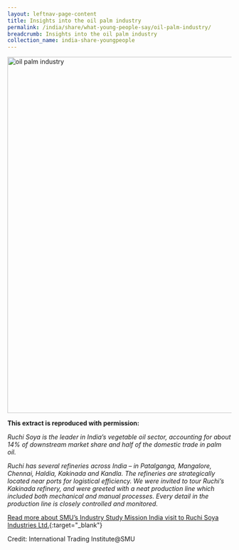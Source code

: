 ```yaml
---
layout: leftnav-page-content
title: Insights into the oil palm industry
permalink: /india/share/what-young-people-say/oil-palm-industry/
breadcrumb: Insights into the oil palm industry
collection_name: india-share-youngpeople
---
```


<img src="\images\india-youngpeople\oil-palm-industry" alt="oil palm industry" style="width:800px;" />

**This extract is reproduced with permission:**

*Ruchi Soya is the leader in India’s vegetable oil sector, accounting for about 14% of downstream market share and half of the domestic trade in palm oil.*

*Ruchi has several refineries across India – in Patalganga, Mangalore, Chennai, Haldia, Kakinada and Kandla. The refineries are strategically located near ports for logistical efficiency. We were invited to tour Ruchi’s Kakinada refinery, and were greeted with a neat production line which included both mechanical and manual processes. Every detail in the production line is closely controlled and monitored.*

[Read more about SMU’s Industry Study Mission India visit to Ruchi Soya Industries Ltd.](https://iti.smu.edu.sg/sites/default/files/its/ism_india_final_report.pdf){:target="_blank"}

Credit: International Trading Institute@SMU